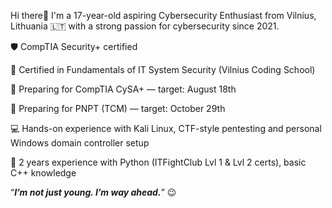 Hi there👋 I'm a 17-year-old aspiring Cybersecurity Enthusiast from Vilnius, Lithuania 🇱🇹 with a strong passion for cybersecurity since 2021.

🛡️ CompTIA Security+ certified

🧠 Certified in Fundamentals of IT System Security (Vilnius Coding School)

🎯 Preparing for CompTIA CySA+ — target: August 18th

🎯 Preparing for PNPT (TCM) — target: October 29th

💻 Hands-on experience with Kali Linux, CTF-style pentesting and personal Windows domain controller setup

🐍 2 years experience with Python (ITFightClub Lvl 1 & Lvl 2 certs), basic C++ knowledge



“***I’m not just young. I’m way ahead.***” 😉
